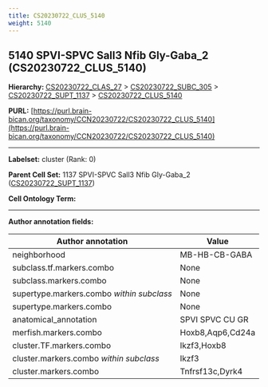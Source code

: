 ```yaml
---
title: CS20230722_CLUS_5140
weight: 5140
---
```

## 5140 SPVI-SPVC Sall3 Nfib Gly-Gaba_2 (CS20230722_CLUS_5140)
<b>Hierarchy: </b>
[CS20230722_CLAS_27](../CS20230722_CLAS_27) >
[CS20230722_SUBC_305](../CS20230722_SUBC_305) >
[CS20230722_SUPT_1137](../CS20230722_SUPT_1137) >
[CS20230722_CLUS_5140](../CS20230722_CLUS_5140)

**PURL:** [https://purl.brain-bican.org/taxonomy/CCN20230722/CS20230722_CLUS_5140](https://purl.brain-bican.org/taxonomy/CCN20230722/CS20230722_CLUS_5140)

---


**Labelset:** cluster (Rank: 0)

**Parent Cell Set:** 1137 SPVI-SPVC Sall3 Nfib Gly-Gaba_2 ([CS20230722_SUPT_1137](../CS20230722_SUPT_1137))



**Cell Ontology Term:** 

[MARKER GENES.]: #


---

[TRANSFERRED ANNOTATIONS.]: #


[AUTHOR ANNOTATION FIELDS.]: #


**Author annotation fields:**

| Author annotation | Value |
|-------------------|-------|
|neighborhood|MB-HB-CB-GABA|
|subclass.tf.markers.combo|None|
|subclass.markers.combo|None|
|supertype.markers.combo _within subclass_|None|
|supertype.markers.combo|None|
|anatomical_annotation|SPVI SPVC CU GR|
|merfish.markers.combo|Hoxb8,Aqp6,Cd24a|
|cluster.TF.markers.combo|Ikzf3,Hoxb8|
|cluster.markers.combo _within subclass_|Ikzf3|
|cluster.markers.combo|Tnfrsf13c,Dyrk4|
